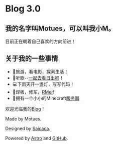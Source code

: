 # Blog 3.0

## 我的名字叫Motues，可以叫我小M。

目前正在朝着自己喜欢的方向前进！

## 关于我的一些事情

- 🌈旅游，看电影，探索生活！
- 🌸听歌--[一起去看日出吧](https://music.163.com/#/mv?id=14719419)！
- 💻下雨天开一盏灯，写写代码！
- 🤖焊板，修车，[RMer](https://www.robomaster.com/)!
- 🌲拥有一个小小的Minecraft[服务器](dev2.motues.top)

欢迎光临我的[Blog](https://motues.top/)！

Made by Motues.

Designed by [Saicaca](https://github.com/saicaca).

Powered by [Astro](https://astro.bulid/) and [GitHub](https://pages.github.com/).
